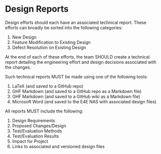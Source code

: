 # Design Reports
Design efforts should each have an associated technical report.  These efforts can broadly be sorted into the following categories:
1. New Design
2. Feature Modification to Existing Design
3. Defect Resolution on Existing Design

At the end of each of these efforts, the team SHOULD create a technical report detailing the engineering effort and design decisions associated with the changes.

Such technical reports MUST be made using one of the following tools:
1. LaTeX (and saved to a GitHub repo)
3. GHF Markdown (and saved to a GitHub repo as a Markdown file)
4. GHF Markdown (and saved to a GitHub wiki as a Markdown file)
5. Microsoft Word (and saved to the E4E NAS with associated design files)

All reports MUST include the following:
1. Design Requirements
2. Proposed Changes/Design
3. Test/Evaluation Methods
4. Test/Evaluation Results
5. Impact for Project
6. Links to associated and versioned design files
